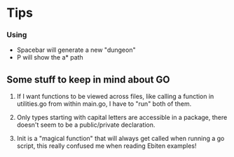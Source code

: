 # Tips

### Using
- Spacebar will generate a new "dungeon"
- P will show the a* path 

## Some stuff to keep in mind about GO

1. If I want functions to be viewed across files, like calling a function in utilities.go from within main.go, I have to "run" both of them.

2. Only types starting with capital letters are accessible in a package, there doesn't seem to be a public/private declaration.

3. Init is a "magical function" that will always get called when running a go script, this really confused me when reading Ebiten examples!